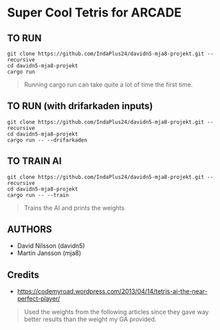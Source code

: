 # Super Cool Tetris for ARCADE

## TO RUN

```
git clone https://github.com/IndaPlus24/davidn5-mja8-projekt.git --recursive
cd davidn5-mja8-projekt
cargo run
```

> Running cargo run can take quite a lot of time the first time.


## TO RUN (with drifarkaden inputs)
```
git clone https://github.com/IndaPlus24/davidn5-mja8-projekt.git --recursive
cd davidn5-mja8-projekt
cargo run -- --drifarkaden
```

## TO TRAIN AI
```
git clone https://github.com/IndaPlus24/davidn5-mja8-projekt.git --recursive
cd davidn5-mja8-projekt
cargo run -- --train
```

> Trains the AI and prints the weights

## AUTHORS

- David Nilsson (davidn5)
- Martin Jansson (mja8)

## Credits
- https://codemyroad.wordpress.com/2013/04/14/tetris-ai-the-near-perfect-player/
> Used the weights from the following articles since they gave way better results than the weight my GA provided.

